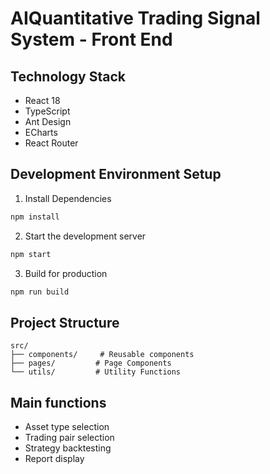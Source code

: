 # AIQuantitative Trading Signal System - Front End

## Technology Stack
- React 18
- TypeScript
- Ant Design
- ECharts
- React Router

## Development Environment Setup

1. Install Dependencies
```bash
npm install
```

2. Start the development server
```bash
npm start
```

3. Build for production
```bash
npm run build
```

## Project Structure
```
src/
├── components/     # Reusable components
├── pages/         # Page Components
└── utils/         # Utility Functions
```

## Main functions
- Asset type selection
- Trading pair selection
- Strategy backtesting
- Report display